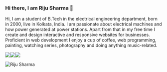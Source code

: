 ### Hi there, I am Riju Sharma 👋

<!--
**rijushm/rijushm** is a ✨ _special_ ✨ repository because its `README.md` (this file) appears on your GitHub profile.

Here are some ideas to get you started:

- 🔭 I am a fresher
- 🌱 I’m currently learning at Techno International Batanagar
- 👯 I’m looking for a responsible frontend developer position 
- 🤔 I’m looking for help with web designing knowledge
- 💬 Ask me about coding
- 📫 How to reach me: contact details given below
- 😄 Pronouns: ...
- ⚡ Fun fact: ...
-->

Hi, I am a student of B.Tech in the electrical engineering department, born in 2000, live in Kolkata, India. I am passionate about electrical machines and how power generated at power stations. Apart from that in my free time I create and design interactive and responsive websites for businesses. Proficient in web development I enjoy a cup of coffee, web programming, painting, watching series, photography and doing anything music-related.

<a href="https://www.linkedin.com/in/rijusharma1/"><img src="https://img.icons8.com/cute-clipart/64/000000/linkedin.png"/></a><a href="https://www.instagram.com/therijusharma/"><img src="https://img.icons8.com/cute-clipart/64/000000/instagram-new.png"/></a><a href="mailto:rijushm@gmail.com"><img src="https://img.icons8.com/cute-clipart/64/000000/email.png"/></a>


<!--![Riju Sharma github stats]
(https://github-readme-stats.vercel.app/api?username=rijushm&show_icons=true&theme=tokyonight)-->

<img src="https://github-readme-stats.vercel.app/api?username=rijushm&show_icons=true&theme=tokyonight" alt="Riju Sharma" />
